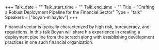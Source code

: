 +++
Talk_date = ""
Talk_start_time = ""
Talk_end_time = ""
Title = "Crafting a Robust Deployment Pipeline for the Financial Sector"
Type = "talk"
Speakers = ["boyan-mihaylov"]
+++

Financial sector is typically characterized by high risk, bureaucracy, and regulations. In this talk Boyan will share his experience in creating a deployment pipeline from the scratch along with establishing development practices in one such financial organization.
